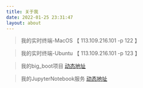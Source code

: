 ```yaml
---
title: 关于我
date: 2022-01-25 23:31:47
layout: about
---
```


> 我的实时终端-MacOS 【 113.109.216.101 -p 122 】

> 我的实时终端-Ubuntu 【 113.109.216.101 -p 123 】

> 我的big_boot项目 [动态地址](113.109.216.101:18999)

> 我的JupyterNotebook服务 [动态地址](113.109.216.101:19000)
